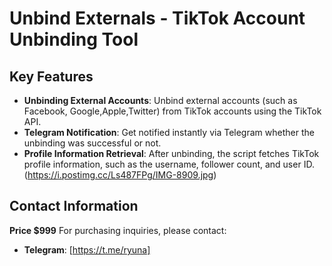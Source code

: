 # Unbind Externals - TikTok Account Unbinding Tool

## Key Features

- **Unbinding External Accounts**: Unbind external accounts (such as Facebook, Google,Apple,Twitter) from TikTok accounts using the TikTok API.
- **Telegram Notification**: Get notified instantly via Telegram whether the unbinding was successful or not.
- **Profile Information Retrieval**: After unbinding, the script fetches TikTok profile information, such as the username, follower count, and user ID.
(https://i.postimg.cc/Ls487FPg/IMG-8909.jpg)

## Contact Information

**Price $999**
For purchasing inquiries, please contact:
- **Telegram**: [https://t.me/ryuna]

